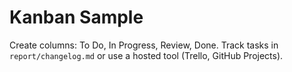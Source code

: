 # Kanban Sample

Create columns: To Do, In Progress, Review, Done. Track tasks in `report/changelog.md` or use a hosted tool (Trello, GitHub Projects).
